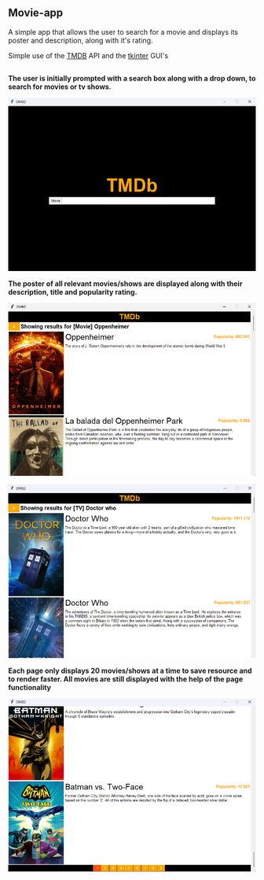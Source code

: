 ## Movie-app


A simple app that allows the user to search for a movie and displays its poster and description, along with it's rating.

Simple use of the [TMDB](https://developer.themoviedb.org/reference/intro/getting-started) API and the [tkinter](https://docs.python.org/3/library/tk.html) GUI's

##

**The user is initially prompted with a search box along with a drop down, to search for movies or tv shows.**

![Main Page](/main.jpeg)



**The poster of all relevant movies/shows are displayed along with their description, title and popularity rating.**

![Example](/movie.jpeg)

![Example2](/show.jpeg)



**Each page only displays 20 movies/shows at a time to save resource and to render faster. All movies are still displayed with the help of the page functionality**

![Pages](/page.jpeg)
